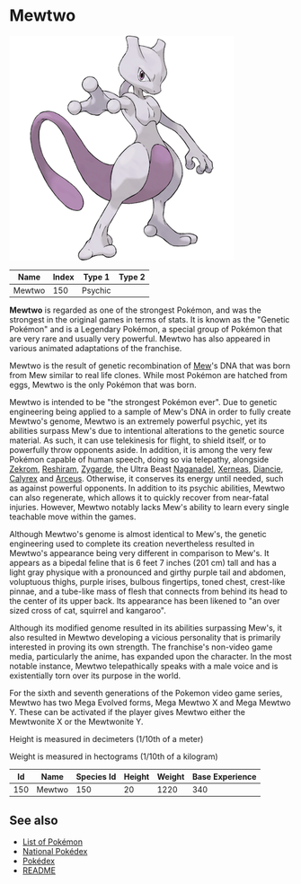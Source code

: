 # Mewtwo


![Mewtwo](images/150.png)

| **Name** | **Index** | **Type 1** | **Type 2** |
|----|----|----|----|
| Mewtwo | 150 | Psychic  |  |

**Mewtwo** is regarded as one of the strongest Pok&#x00e9;mon, and was the strongest in the original games in terms of stats. It is known as the "Genetic Pok&#x00e9;mon" and is a Legendary Pok&#x00e9;mon, a special group of Pok&#x00e9;mon that are very rare and usually very powerful. Mewtwo has also appeared in various animated adaptations of the franchise.

Mewtwo is the result of genetic recombination of [Mew](Mew.md)'s DNA that was born from Mew similar to real life clones. While most Pok&#x00e9;mon are hatched from eggs, Mewtwo is the only Pok&#x00e9;mon that was born.

Mewtwo is intended to be "the strongest Pok&#x00e9;mon ever". Due to genetic engineering being applied to a sample of Mew's DNA in order to fully create Mewtwo's genome, Mewtwo is an extremely powerful psychic, yet its abilities surpass Mew's due to intentional alterations to the genetic source material. As such, it can use telekinesis for flight, to shield itself, or to powerfully throw opponents aside. In addition, it is among the very few Pok&#x00e9;mon capable of human speech, doing so via telepathy, alongside [Zekrom](Zekrom.md), [Reshiram](Reshiram.md), [Zygarde](Zygarde.md), the Ultra Beast [Naganadel](Naganadel.md), [Xerneas](Xerneas.md), [Diancie](Diancie.md), [Calyrex](Calyrex.md) and [Arceus](Arceus.md). Otherwise, it conserves its energy until needed, such as against powerful opponents. In addition to its psychic abilities, Mewtwo can also regenerate, which allows it to quickly recover from near-fatal injuries. However, Mewtwo notably lacks Mew's ability to learn every single teachable move within the games.

Although Mewtwo's genome is almost identical to Mew's, the genetic engineering used to complete its creation nevertheless resulted in Mewtwo's appearance being very different in comparison to Mew's. It appears as a bipedal feline that is 6 feet 7 inches (201 cm) tall and has a light gray physique with a pronounced and girthy purple tail and abdomen, voluptuous thighs, purple irises, bulbous fingertips, toned chest, crest-like pinnae, and a tube-like mass of flesh that connects from behind its head to the center of its upper back. Its appearance has been likened to "an over sized cross of cat, squirrel and kangaroo".

Although its modified genome resulted in its abilities surpassing Mew's, it also resulted in Mewtwo developing a vicious personality that is primarily interested in proving its own strength. The franchise's non-video game media, particularly the anime, has expanded upon the character. In the most notable instance, Mewtwo telepathically speaks with a male voice and is existentially torn over its purpose in the world.

For the sixth and seventh generations of the Pokemon video game series, Mewtwo has two Mega Evolved forms, Mega Mewtwo X and Mega Mewtwo Y. These can be activated if the player gives Mewtwo either the Mewtwonite X or the Mewtwonite Y.

Height is measured in decimeters (1/10th of a meter)

Weight is measured in hectograms (1/10th of a kilogram)

| **Id** | **Name** | **Species Id** | **Height** | **Weight** | **Base Experience** |
|--------|----------|----------------|------------|------------|---------------------|
| 150 | Mewtwo | 150 | 20 | 1220 | 340 |


## See also

- [List of Pokémon](../pokemon.md)
- [National Pokédex](../national_pokedex.md)
- [Pokédex](../pokedex.md)
- [README](../README.md)
